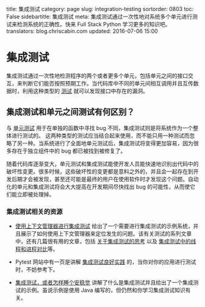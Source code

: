 title: 集成测试
category: page
slug: integration-testing
sortorder: 0803
toc: False
sidebartitle: 集成测试
meta: 集成测试通过一次性地对系统多个单元进行测试来检测系统的正确性。快来 Full Stack Python 学习更多的知识吧。
translators: blog.chriscabin.com
updated: 2016-07-06 15:00


# 集成测试
集成测试通过一次性地检测程序的两个或者更多个单元，包括单元之间的接口交互，来判断它们能否按照预期工作。当代码库中不同的单元间相互调用并且互传数据时，利用这种类型的 [测试](/testing.html) 就可以发现接口中存在的漏洞。


## 集成测试和单元之间测试有何区别？
与 [单元测试](/unit-testing.html) 用于在单独的函数中寻找 bug 不同，集成测试则是将系统作为一个整体进行测试的。 这两种类型的测试应当结合起来使用，而不能只用一种测试而忽略了另一种。当系统进行了全面地单元测试后，集成测试将变得更加容易，因为很多存在于独立组件中的 bug 都已被找到被修复了。

随着代码库逐渐变大，单元测试和集成测试能使开发人员能快速地识别出代码中的破坏性变更。很多时候，这些破坏性的变更都是意料之外的，并且会一起存在到开发后期才会被发现，甚至还可能是最终的用户在使用软件时才发现这个问题。自动化的单元和集成测试将会大大提高在开发期间尽快找出 bug 的可能性，从而使它们能立即被处理掉。

### 集成测试相关的资源
* [使用上下文管理器进行集成测试](http://eigenhombre.com/2013/04/13/integration-testing-in-python-with-context-managers/) 给出了一个需要进行集成测试的示例系统，并且展示了如何使用上下文管理器来定位发生的问题。该有关测试的系列文章中，还有几篇很有用的文章，包括 [关于集成测试的思考](http://eigenhombre.com/2013/04/18/thoughts-on-integration-testing/) 以及 [集成测试中的线程和进程对比](http://eigenhombre.com/2013/04/19/processes-vs-threads-for-testing/)等。

* Pytest 网站中有一页是讲解 [集成测试良好实践](https://pytest.org/latest/goodpractices.html) 的，当你对你的应用进行测试时，不妨参考下。

* [集成测试，或者怎样睡个安稳觉](http://enterprisecraftsmanship.com/2015/07/13/integration-testing-or-how-to-sleep-well-at-nights/) 讲解了什么是集成测试并且给出了一个集成测试的示例。虽说示例是使用 Java 编写的，但仍然和你学习集成测试知识有关。

